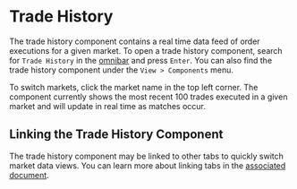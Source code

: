 # Trade History

The trade history component contains a real time data feed of order executions for a given market. To open a trade history component, search for `Trade History` in the [omnibar](/terminal/omnibar) and press `Enter`. You can also find the trade history component under the `View > Components` menu.

To switch markets, click the market name in the top left corner. The component currently shows the most recent 100 trades executed in a given market and will update in real time as matches occur.

## Linking the Trade History Component

The trade history component may be linked to other tabs to quickly switch market data views. You can learn more about linking tabs in the [associated document](/terminal/linking-tabs).
